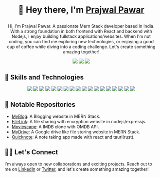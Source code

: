 <!-- Your name or username -->
<h1 align="center">
  
  👋 Hey there, I'm [Prajwal Pawar](https://prajwalpawar.vercel.app/)
  
</h1>

<p align="center">Hi, I'm Prajwal Pawar. A passionate Mern Stack developer based in India. With a strong foundation in both frontend with React and backend with Nodejs, I enjoy building fullstack applications/websites. When I'm not coding, you can find me exploring new technologies, or enjoying a good cup of coffee while diving into a coding challenge. Let's create something amazing together!</p>


<p align="center">
  <a href="https://www.linkedin.com/in/prajwal-pawar-477a81226/"><img src="https://img.shields.io/badge/-LinkedIn-blue?style=for-the-badge&logo=linkedin"></a>
  <a href="https://twitter.com/prajwalpawar_"><img src="https://img.shields.io/badge/-Twitter-blue?style=for-the-badge&logo=twitter"></a>
  <a href="mailto:prajwalpawar2303@gmail.com"><img src="https://img.shields.io/badge/-Email-red?style=for-the-badge&logo=gmail"></a>
</p>

<!-- Your skills and technologies you're proficient in -->
## 💼 Skills and Technologies

<p align="center">
  <img src="https://img.shields.io/badge/-HTML-E34F26?style=for-the-badge&logo=html5">
  <img src="https://img.shields.io/badge/-CSS-1572B6?style=for-the-badge&logo=css3">
  <img src="https://img.shields.io/badge/-JavaScript-yellow?style=for-the-badge&logo=javascript">
  <img src="https://img.shields.io/badge/-Node.js-339933?style=for-the-badge&logo=node.js">
  <img src="https://img.shields.io/badge/-React-61DAFB?style=for-the-badge&logo=react">
  <img src="https://img.shields.io/badge/-Express-000000?style=for-the-badge&logo=express">
  <img src="https://img.shields.io/badge/-MongoDB-47A248?style=for-the-badge&logo=mongodb">
  <img src="https://img.shields.io/badge/-MySQL-4479A1?style=for-the-badge&logo=mysql">
  <img src="https://img.shields.io/badge/-Firebase-FFCA28?style=for-the-badge&logo=firebase">
  <img src="https://img.shields.io/badge/-Git-F05032?style=for-the-badge&logo=git">
  <img src="https://img.shields.io/badge/-GitHub-181717?style=for-the-badge&logo=github">
  <img src="https://img.shields.io/badge/-Linux-FCC624?style=for-the-badge&logo=linux">
  <img src="https://img.shields.io/badge/-Electron-47848F?style=for-the-badge&logo=electron">
  <img src="https://img.shields.io/badge/-TypeScript-3178C6?style=for-the-badge&logo=typescript">
  <img src="https://img.shields.io/badge/-Postman-FF6C37?style=for-the-badge&logo=postman">
  <img src="https://img.shields.io/badge/-JWT-000000?style=for-the-badge&logo=json-web-tokens">
  <img src="https://img.shields.io/badge/-Socket.io-010101?style=for-the-badge&logo=socket.io">
  <img src="https://img.shields.io/badge/-Visual%20Studio%20Code-007ACC?style=for-the-badge&logo=visual-studio-code">
</p>


<!-- A list of your notable GitHub repositories -->
## 🚀 Notable Repositories

- [MyBlog](https://github.com/prajwal-pawar/): A Blogging website in MERN Stack.
- [FileLink](https://github.com/prajwal-pawar/FileLink): A file sharing with encryption website in nodejs/expressjs.
- [Moviescape](https://github.com/prajwal-pawar/moviescape): A IMDB clone with OMDB API.
- [MyDrive](https://github.com/prajwal-pawar/MyDrive): A Google drive like file storing website in MERN Stack.
- [Quicknote](https://github.com/prajwal-pawar/quicknote-tauri): A note taking app made with react and tauri(rust).

<!-- A cool visualization of your GitHub stats -->

<!--
## 📈 GitHub Stats

<p align="center">
  <img src="https://github-readme-stats.vercel.app/api?username=prajwal-pawar&show_icons=true&hide_title=true&hide_border=true&count_private=true">
</p>
-->

<!-- A call-to-action section -->
## 👯‍♂️ Let's Connect

I'm always open to new collaborations and exciting projects. Reach out to me on [LinkedIn](https://www.linkedin.com/in/prajwal-pawar-477a81226/) or [Twitter](https://twitter.com/prajwalpawar_), and let's create something amazing together!


